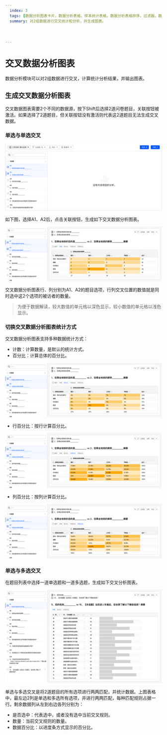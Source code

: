 ```yaml
---
  index: 3
  tags: [数据分析图表卡片，数据分析表格，样本统计表格，数据分析表格排序，过滤器，数据筛选，添加注释，导出数据分析图表，生成数据分析图表，数据分析图表]
  summary: 对2组数据进行交叉统计和分析，并生成图表。



---
```


# 交叉数据分析图表

数据分析模块可以对2组数据进行交叉，计算统计分析结果，并输出图表。

## 生成交叉数据分析图表

交叉数据图表需要2个不同的数据源，按下Shift后选择2道问卷题目，关联按钮被激活。如果选择了2道题目，但关联按钮没有激活则代表这2道题目无法生成交叉数据。

### 单选与单选交叉

<img src='./assets/03dataAnalysisChartCross/dataBuildCrossTable.png'>

如下图，选择A1、A2后，点击关联按钮，生成如下交叉数据分析图表。

<img src='./assets/03dataAnalysisChartCross/dataChartCrossCount.png'>

交叉数据分析图表行、列分别为A1、A2的题目选项，行列交叉位置的数值就是同时选中这2个选项的被访者的数量。

> 为便于数据解读，较大数值的单元格以深色显示，较小数值的单元格以浅色显示。

### 切换交叉数据分析图表统计方式

交叉数据分析图表支持多种数据统计方式：

+ 计数：计算数量，是默认的统计方式。
+ 百分比：计算总体的百分比。
  
<img src='./assets/03dataAnalysisChartCross/dataChartCrossPercent.png'>
  
+ 行百分比：按行计算百分比。
  
<img src='./assets/03dataAnalysisChartCross/dataChartCrossPercent_Row.png'>

+ 列百分比：按列计算百分比。
  
<img src='./assets/03dataAnalysisChartCross/dataChartCrossPercent_Col.png'>
  

### 单选与多选交叉

在题目列表中选择一道单选题和一道多选题，生成如下交叉分析图表。

<img src='./assets/03dataAnalysisChartCross/dataChartCrossCount_1.png'>

单选与多选交叉是将2道题目的所有选项进行两两匹配，并统计数据。上图表格中，最左边2列是单选和多选所有选项，并进行两两匹配，每种匹配规则占据一行。剩余数据列从左到右边各列分别为：

+ 是否选中：代表选中，或者没有选中当前交叉规则。
+ 数量：当前交叉规则的数量。
+ 数据百分比：以进度条方式显示的百分比。
